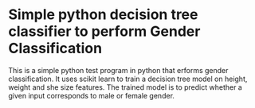 # Simple python decision tree classifier to perform Gender Classification 
This is a simple python test program in python that erforms gender classification. 
It uses scikit learn to train a decision tree model on height, weight and she size features. 
The trained model is to predict whether a given input corresponds to male or female gender.

